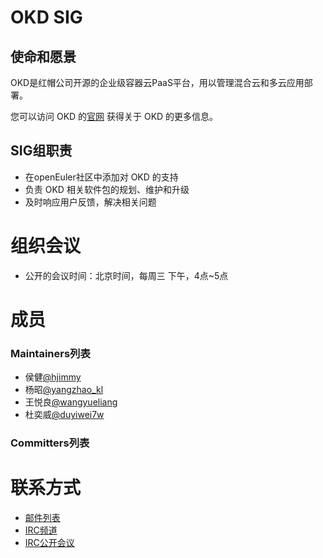 # OKD SIG

## 使命和愿景

OKD是红帽公司开源的企业级容器云PaaS平台，用以管理混合云和多云应用部署。

您可以访问 OKD 的[官网](https://www.okd.io/) 获得关于 OKD 的更多信息。

## SIG组职责

- 在openEuler社区中添加对 OKD 的支持
- 负责 OKD 相关软件包的规划、维护和升级
- 及时响应用户反馈，解决相关问题


# 组织会议

- 公开的会议时间：北京时间，每周三 下午，4点~5点

# 成员

### Maintainers列表
- 侯健[@hjimmy](https://gitee.com/hjimmy)
- 杨昭[@yangzhao_kl](https://gitee.com/yangzhao_kl)
- 王悦良[@wangyueliang](https://gitee.com/wangyueliang)
- 杜奕威[@duyiwei7w](https://gitee.com/duyiwei7w)


### Committers列表


# 联系方式

- [邮件列表](dev@openeuler.org)
- [IRC频道](#openeuler-dev)
- [IRC公开会议](#openeuler-meeting)

